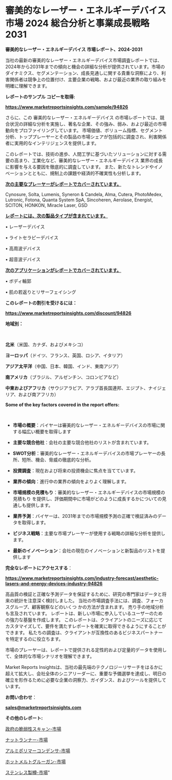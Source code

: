 # 審美的なレーザー・エネルギーデバイス 市場 2024 総合分析と事業成長戦略 2031

<strong>審美的なレーザー・エネルギーデバイス 市場レポート、2024-2031</strong>

当社の最新の審美的なレーザー・エネルギーデバイス市場調査レポートでは、2024年から2031年までの傾向と機会の詳細な分析が提供されています。市場のダイナミクス、セグメンテーション、成長見通しに関する貴重な洞察により、利害関係者は競争上の位置付け、主要企業の戦略、および最近の業界の取り組みを明確に理解できます。



<strong>レポートのサンプル コピーを取得:</strong> <a href=https://www.marketreportsinsights.com/sample/94826>

<strong><u>https://www.marketreportsinsights.com/sample/94826</u></strong></a>

さらに、この 審美的なレーザー・エネルギーデバイス の市場レポートでは、競合状況の詳細な分析を実施し、著名な企業、その強み、弱み、および最近の市場動向をプロファイリングしています。 市場価値、ボリューム指標、セグメント分析、トッププレーヤーとその製品の市場シェアが包括的に調査され、利害関係者に実用的なインテリジェンスを提供します。

このレポートでは、技術の進歩、人間工学に基づいたソリューションに対する需要の高まり、工業化など、審美的なレーザー・エネルギーデバイス 業界の成長に影響を与える要因を徹底的に調査しています。 また、新たなトレンドやイノベーションとともに、規制上の課題や経済的不確実性も分析します。



<strong><u>次の主要なプレーヤーがレポートでカバーされています。</u></strong>

Cynosure, Solta, Lumenis, Syneron & Candela, Alma, Cutera, PhotoMedex, Lutronic, Fotona, Quanta System SpA, Sincoheren, Aerolase, Energist, SCITON, HONKON, Miracle Laser, GSD



<strong><u><b>レポートには、次の製品タイプが含まれています。</b></u></strong>

• レーザーデバイス

• ライトセラピーデバイス

• 高周波デバイス

• 超音波デバイス



<strong><u><b>次のアプリケーションがレポートでカバーされています。</b></u></strong>

• ボディ輪郭

• 肌の若返りとリサーフェイシング



<strong><b>このレポートの割引を受けるには：</b></strong>

<a href=https://www.marketreportsinsights.com/discount/94826>

<strong><u>https://www.marketreportsinsights.com/discount/94826</u></strong></a>



<strong>地域別：</strong>

<strong> </strong>



<strong>北米</strong>（米国、カナダ、およびメキシコ）



<strong>ヨーロッパ</strong>（ドイツ、フランス、英国、ロシア、イタリア）



<strong>アジア太平洋</strong>（中国、日本、韓国、インド、東南アジア）



<strong>南アメリカ</strong>（ブラジル、アルゼンチン、コロンビアなど）



<strong>中東およびアフリカ</strong>（サウジアラビア、アラブ首長国連邦、エジプト、ナイジェリア、および南アフリカ）



<strong>Some of the key factors covered in the report offers:</strong>

<strong> </strong>
<ul>
  <li>

<strong>市場の概要</strong>：バイヤーは審美的なレーザー・エネルギーデバイスの市場に関する幅広い概要を取得します</li>
  <li>

<strong>主要な競合他社</strong>：会社の主要な競合他社のリストが含まれています。</li>
  <li>

<strong>SWOT分析</strong>：審美的なレーザー・エネルギーデバイスの市場プレーヤーの長所、短所、機会、脅威の徹底的な分析。</li>
  <li>

<strong>投資調査</strong>：現在および将来の投資機会に焦点を当てています。</li>
  <li>

<strong>業界の傾向</strong>：進行中の業界の傾向をよりよく理解します。</li>
  <li>

<strong>市場規模の見積もり</strong>：審美的なレーザー・エネルギーデバイスの市場規模の見積もり を提供し、評価期間中に市場がどのように成長するかについての見通しも提供します。</li>
  <li>

<strong>業界予測</strong>：バイヤーは、2031年までの市場規模予測の正確で検証済みのデータを取得します。</li>
  <li>

<strong>ビジネス戦略</strong>：主要な市場プレーヤーが使用する戦略の詳細な分析を提供します。</li>
  <li>

<strong>最新のイノベーション</strong>：会社の現在のイノベーションと新製品のリストを提供します</li>
</ul>


<strong>完全なレポートにアクセスする</strong>：

<a href=https://www.marketreportsinsights.com/industry-forecast/aesthetic-lasers-and-energy-devices-industry-94826>

<strong><u>https://www.marketreportsinsights.com/industry-forecast/aesthetic-lasers-and-energy-devices-industry-94826</u></strong></a>

高品質の検証と正確な予測データを保証するために、研究の専門家はデータと将来の統計を注意深く検討しました。 当社の市場調査手法には、調査、フォーカスグループ、顧客観察などのいくつ かの方法が含まれます。 売り手の地域分析も言及されています。 レポートは、新しい市場に参入しているユーザーのための強力な基盤を作成します。 このレポートは、クライアントのニーズに応じてカスタマイズして、要件を満たすレポートを確実に取得できるようにすることができます。 私たちの調査は、クライアントが互換性のあるビジネスパートナーを特定するのに役立ちます。

市場のプレーヤーは、レポートで提供される定性的および定量的データを使用して、全体的な市場シナリオを理解できます。

Market Reports Insightsは、当社の最先端のテクノロジーリサーチをはるかに超えて拡大し、会社全体のシニアリーダーに、重要な予備選挙を達成し、明日の確立を形作るために必要な企業の洞察力、ガイダンス、およびツールを提供しています。



<strong><b>お問い合わせ</b></strong>：

<a href=mailto:sales@marketreportsinsights.com>

<strong><u>sales@marketreportsinsights.com</u></strong></a>



<strong>その他のレポート:</strong>

<a href=https://www.linkedin.com/pulse/政府の脆弱性スキャン-市場-2023-新興市場-将来の動向と市場需要-2030-lwx9f/>政府の脆弱性スキャン-市場</a>

<a href=https://www.linkedin.com/pulse/ナットランナー-市場-2023-収益と成長ドライバー-2030-analytics-achievers-24-analysis-awrmf/>ナットランナー-市場</a>

<a href=https://www.linkedin.com/pulse/アルミポリマーコンデンサ-市場-2023-競争分析と事業成長-2030-9qcrf/>アルミポリマーコンデンサ-市場</a>

<a href=https://www.linkedin.com/pulse/ホットメルトグルーガン-市場-2023-年のダイナミクスとビジネストレンド-2030-pr-news-hub-fw5tf/>ホットメルトグルーガン-市場</a>

<a href=https://www.linkedin.com/pulse/ステンレス製樽-市場-2023-新興市場-将来の動向と市場需要-2030-jkdnf/>ステンレス製樽-市場</a>"
